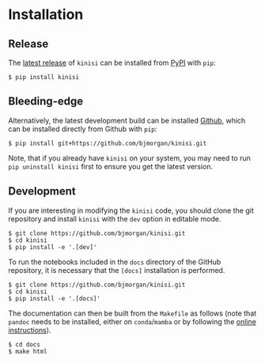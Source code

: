 # Installation

## Release

The [latest release](https://github.com/bjmorgan/kinisi/releases/latest) of `kinisi` can be installed from [PyPI](https://pypi.org/project/kinisi/) with `pip`:

```console
$ pip install kinisi
```

## Bleeding-edge

Alternatively, the latest development build can be installed  [Github](https://github.com/bjmorgan/kinisi), which can be installed directly from Github with `pip`:

```console
$ pip install git+https://github.com/bjmorgan/kinisi.git
```

Note, that if you already have `kinisi` on your system, you may need to run `pip uninstall kinisi` first to ensure you get the latest version.

## Development 

If you are interesting in modifying the `kinisi` code, you should clone the git repository and install `kinisi` with the `dev` option in editable mode. 

```console
$ git clone https://github.com/bjmorgan/kinisi.git
$ cd kinisi
$ pip install -e '.[dev]'
```

To run the notebooks included in the `docs` directory of the GitHub repository, it is necessary that the `[docs]` installation is performed. 

```console
$ git clone https://github.com/bjmorgan/kinisi.git
$ cd kinisi
$ pip install -e '.[docs]'
```

The documentation can then be built from the `Makefile` as follows (note that `pandoc` needs to be installed, either on `conda`/`mamba` or by following the [online instructions](https://pandoc.org/installing.html)). 

```console
$ cd docs
$ make html 
```